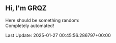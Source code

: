 ## Hi, I'm GRQZ
Here should be something random:  
Completely automated!

Last Update: 2025-01-27 00:45:56.286797+00:00

